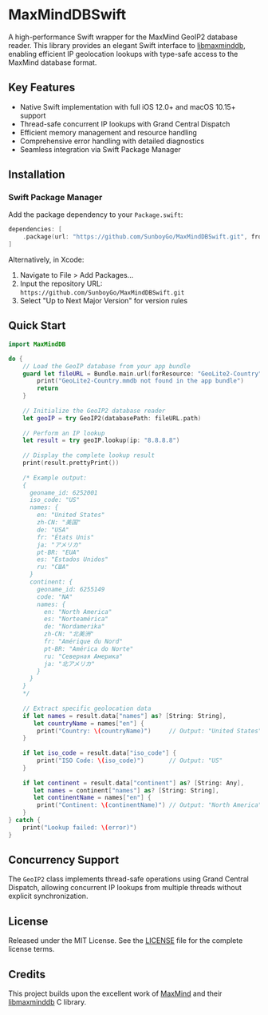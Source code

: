 # MaxMindDBSwift

A high-performance Swift wrapper for the MaxMind GeoIP2 database reader. This library provides an elegant Swift interface to [libmaxminddb](https://github.com/maxmind/libmaxminddb), enabling efficient IP geolocation lookups with type-safe access to the MaxMind database format.

## Key Features

- Native Swift implementation with full iOS 12.0+ and macOS 10.15+ support
- Thread-safe concurrent IP lookups with Grand Central Dispatch
- Efficient memory management and resource handling
- Comprehensive error handling with detailed diagnostics
- Seamless integration via Swift Package Manager

## Installation

### Swift Package Manager

Add the package dependency to your `Package.swift`:

```swift
dependencies: [
    .package(url: "https://github.com/SunboyGo/MaxMindDBSwift.git", from: "1.0.0.44")
]
```

Alternatively, in Xcode:
1. Navigate to File > Add Packages...
2. Input the repository URL: `https://github.com/SunboyGo/MaxMindDBSwift.git`
3. Select "Up to Next Major Version" for version rules

## Quick Start

```swift
import MaxMindDB

do {
    // Load the GeoIP database from your app bundle
    guard let fileURL = Bundle.main.url(forResource: "GeoLite2-Country", withExtension: "mmdb") else {
        print("GeoLite2-Country.mmdb not found in the app bundle")
        return
    }
    
    // Initialize the GeoIP2 database reader
    let geoIP = try GeoIP2(databasePath: fileURL.path)
    
    // Perform an IP lookup
    let result = try geoIP.lookup(ip: "8.8.8.8")
    
    // Display the complete lookup result
    print(result.prettyPrint())
    
    /* Example output:
    {
      geoname_id: 6252001
      iso_code: "US"
      names: {
        en: "United States"
        zh-CN: "美国"
        de: "USA"
        fr: "États Unis"
        ja: "アメリカ"
        pt-BR: "EUA"
        es: "Estados Unidos"
        ru: "США"
      }
      continent: {
        geoname_id: 6255149
        code: "NA"
        names: {
          en: "North America"
          es: "Norteamérica"
          de: "Nordamerika"
          zh-CN: "北美洲"
          fr: "Amérique du Nord"
          pt-BR: "América do Norte"
          ru: "Северная Америка"
          ja: "北アメリカ"
        }
      }
    }
    */
    
    // Extract specific geolocation data
    if let names = result.data["names"] as? [String: String],
       let countryName = names["en"] {
        print("Country: \(countryName)")     // Output: "United States"
    }
    
    if let iso_code = result.data["iso_code"] {
        print("ISO Code: \(iso_code)")       // Output: "US"
    }
    
    if let continent = result.data["continent"] as? [String: Any],
       let names = continent["names"] as? [String: String],
       let continentName = names["en"] {
        print("Continent: \(continentName)") // Output: "North America"
    }
} catch {
    print("Lookup failed: \(error)")
}
```

## Concurrency Support

The `GeoIP2` class implements thread-safe operations using Grand Central Dispatch, allowing concurrent IP lookups from multiple threads without explicit synchronization.

## License

Released under the MIT License. See the [LICENSE](LICENSE) file for the complete license terms.

## Credits

This project builds upon the excellent work of [MaxMind](https://www.maxmind.com/) and their [libmaxminddb](https://github.com/maxmind/libmaxminddb) C library.
